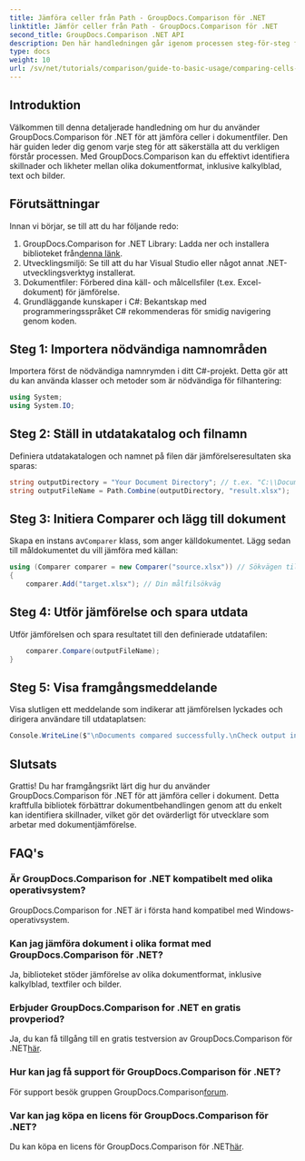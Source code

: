 ```yaml
---
title: Jämföra celler från Path - GroupDocs.Comparison för .NET
linktitle: Jämför celler från Path - GroupDocs.Comparison för .NET
second_title: GroupDocs.Comparison .NET API
description: Den här handledningen går igenom processen steg-för-steg för att jämföra Excel-cellinnehåll, vilket gör det möjligt för utvecklare att effektivt identifiera skillnader och likheter mellan dokument.
type: docs
weight: 10
url: /sv/net/tutorials/comparison/guide-to-basic-usage/comparing-cells-from-path/
---
```

## Introduktion

Välkommen till denna detaljerade handledning om hur du använder GroupDocs.Comparison för .NET för att jämföra celler i dokumentfiler. Den här guiden leder dig genom varje steg för att säkerställa att du verkligen förstår processen. Med GroupDocs.Comparison kan du effektivt identifiera skillnader och likheter mellan olika dokumentformat, inklusive kalkylblad, text och bilder.

## Förutsättningar

Innan vi börjar, se till att du har följande redo:

1.  GroupDocs.Comparison for .NET Library: Ladda ner och installera biblioteket från[denna länk](https://releases.groupdocs.com/comparison/net/).
2. Utvecklingsmiljö: Se till att du har Visual Studio eller något annat .NET-utvecklingsverktyg installerat.
3. Dokumentfiler: Förbered dina käll- och målcellsfiler (t.ex. Excel-dokument) för jämförelse.
4. Grundläggande kunskaper i C#: Bekantskap med programmeringsspråket C# rekommenderas för smidig navigering genom koden.

## Steg 1: Importera nödvändiga namnområden

Importera först de nödvändiga namnrymden i ditt C#-projekt. Detta gör att du kan använda klasser och metoder som är nödvändiga för filhantering:

```csharp
using System;
using System.IO;
```

## Steg 2: Ställ in utdatakatalog och filnamn

Definiera utdatakatalogen och namnet på filen där jämförelseresultaten ska sparas:

```csharp
string outputDirectory = "Your Document Directory"; // t.ex. "C:\\Documents"
string outputFileName = Path.Combine(outputDirectory, "result.xlsx");
```

## Steg 3: Initiera Comparer och lägg till dokument

 Skapa en instans av`Comparer` klass, som anger källdokumentet. Lägg sedan till måldokumentet du vill jämföra med källan:

```csharp
using (Comparer comparer = new Comparer("source.xlsx")) // Sökvägen till din källfil
{
    comparer.Add("target.xlsx"); // Din målfilsökväg
```

## Steg 4: Utför jämförelse och spara utdata

Utför jämförelsen och spara resultatet till den definierade utdatafilen:

```csharp
    comparer.Compare(outputFileName);
}
```

## Steg 5: Visa framgångsmeddelande

Visa slutligen ett meddelande som indikerar att jämförelsen lyckades och dirigera användare till utdataplatsen:

```csharp
Console.WriteLine($"\nDocuments compared successfully.\nCheck output in {outputDirectory}.");
```

## Slutsats

Grattis! Du har framgångsrikt lärt dig hur du använder GroupDocs.Comparison för .NET för att jämföra celler i dokument. Detta kraftfulla bibliotek förbättrar dokumentbehandlingen genom att du enkelt kan identifiera skillnader, vilket gör det ovärderligt för utvecklare som arbetar med dokumentjämförelse.

## FAQ's

### Är GroupDocs.Comparison for .NET kompatibelt med olika operativsystem?

GroupDocs.Comparison for .NET är i första hand kompatibel med Windows-operativsystem.

### Kan jag jämföra dokument i olika format med GroupDocs.Comparison för .NET?

Ja, biblioteket stöder jämförelse av olika dokumentformat, inklusive kalkylblad, textfiler och bilder.

### Erbjuder GroupDocs.Comparison for .NET en gratis provperiod?

 Ja, du kan få tillgång till en gratis testversion av GroupDocs.Comparison för .NET[här](https://releases.groupdocs.com/).

### Hur kan jag få support för GroupDocs.Comparison för .NET?

För support besök gruppen GroupDocs.Comparison[forum](https://forum.groupdocs.com/c/comparison/12).

### Var kan jag köpa en licens för GroupDocs.Comparison för .NET?

 Du kan köpa en licens för GroupDocs.Comparison för .NET[här](https://purchase.groupdocs.com/buy).